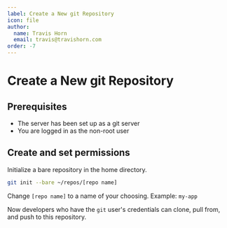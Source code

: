 ```yaml
---
label: Create a New git Repository
icon: file
author:
  name: Travis Horn
  email: travis@travishorn.com
order: -7
---
```


# Create a New git Repository

## Prerequisites

- The server has been set up as a git server
- You are logged in as the non-root user

## Create and set permissions

Initialize a bare repository in the home directory.

```sh
git init --bare ~/repos/[repo name]
```

Change `[repo name]` to a name of your choosing. Example: `my-app`

Now developers who have the `git` user's credentials can clone, pull from, and
push to this repository.
